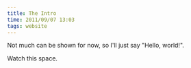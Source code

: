 ```yaml
---
title: The Intro
time: 2011/09/07 13:03
tags: website
---
```

Not much can be shown for now, so I'll just say "Hello, world!".

Watch this space.
